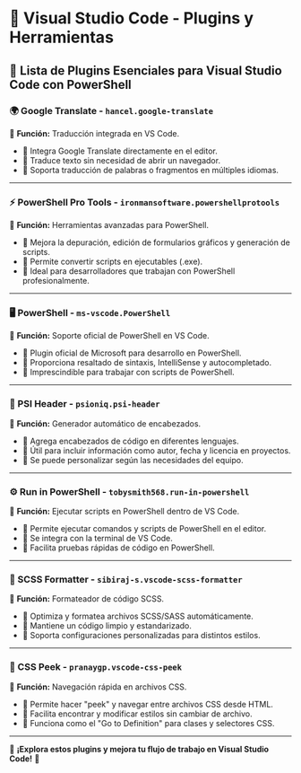 # 📌 Visual Studio Code - Plugins y Herramientas

## 🚀 Lista de Plugins Esenciales para Visual Studio Code con PowerShell

### 🌍 Google Translate - `hancel.google-translate`
📌 **Función:** Traducción integrada en VS Code.
- 🔹 Integra Google Translate directamente en el editor.
- 🔹 Traduce texto sin necesidad de abrir un navegador.
- 🔹 Soporta traducción de palabras o fragmentos en múltiples idiomas.

---

### ⚡ PowerShell Pro Tools - `ironmansoftware.powershellprotools`
📌 **Función:** Herramientas avanzadas para PowerShell.
- 🔹 Mejora la depuración, edición de formularios gráficos y generación de scripts.
- 🔹 Permite convertir scripts en ejecutables (.exe).
- 🔹 Ideal para desarrolladores que trabajan con PowerShell profesionalmente.

---

### 🖥️ PowerShell - `ms-vscode.PowerShell`
📌 **Función:** Soporte oficial de PowerShell en VS Code.
- 🔹 Plugin oficial de Microsoft para desarrollo en PowerShell.
- 🔹 Proporciona resaltado de sintaxis, IntelliSense y autocompletado.
- 🔹 Imprescindible para trabajar con scripts de PowerShell.

---

### 📝 PSI Header - `psioniq.psi-header`
📌 **Función:** Generador automático de encabezados.
- 🔹 Agrega encabezados de código en diferentes lenguajes.
- 🔹 Útil para incluir información como autor, fecha y licencia en proyectos.
- 🔹 Se puede personalizar según las necesidades del equipo.

---

### ⚙️ Run in PowerShell - `tobysmith568.run-in-powershell`
📌 **Función:** Ejecutar scripts en PowerShell dentro de VS Code.
- 🔹 Permite ejecutar comandos y scripts de PowerShell en el editor.
- 🔹 Se integra con la terminal de VS Code.
- 🔹 Facilita pruebas rápidas de código en PowerShell.

---

### 🎨 SCSS Formatter - `sibiraj-s.vscode-scss-formatter`
📌 **Función:** Formateador de código SCSS.
- 🔹 Optimiza y formatea archivos SCSS/SASS automáticamente.
- 🔹 Mantiene un código limpio y estandarizado.
- 🔹 Soporta configuraciones personalizadas para distintos estilos.

---

### 🎯 CSS Peek - `pranaygp.vscode-css-peek`
📌 **Función:** Navegación rápida en archivos CSS.
- 🔹 Permite hacer "peek" y navegar entre archivos CSS desde HTML.
- 🔹 Facilita encontrar y modificar estilos sin cambiar de archivo.
- 🔹 Funciona como el "Go to Definition" para clases y selectores CSS.

---

📌 **¡Explora estos plugins y mejora tu flujo de trabajo en Visual Studio Code!** 🚀

